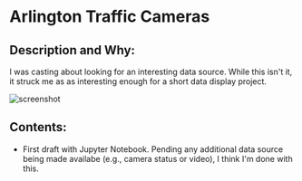 # Arlington Traffic Cameras

## Description and Why:
I was casting about looking for an interesting data source. While this isn't it, it struck me as as interesting enough for a short data display project.

![screenshot](https://github.com/hrokr/little-pyprojects/blob/main/Arlington_Traffic_Cameras/images/Screen%20Shot.png) 

## Contents:
 - First draft with Jupyter Notebook. Pending any additional data source being made availabe (e.g., camera status or video), I think I'm done with this.

